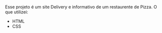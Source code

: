 Esse projeto é um site Delivery e informativo de um restaurente de Pizza.
O que utilizei:
- HTML
- CSS

